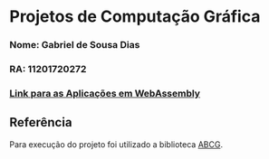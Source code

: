 # Projetos de Computação Gráfica

### Nome: Gabriel de Sousa Dias
### RA: 11201720272

### [Link para as Aplicações em WebAssembly](https://sdias22.github.io/CG-WebAssembly/)

## Referência

Para execução do projeto foi utilizado a biblioteca [ABCG](https://github.com/hbatagelo/abcg).
